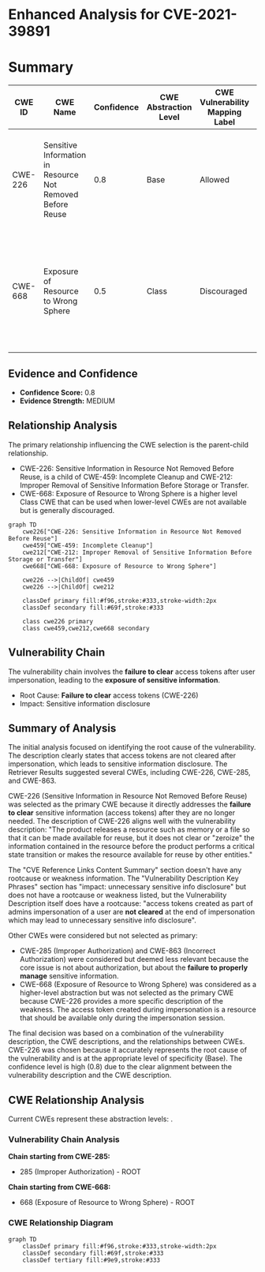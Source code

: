 # Enhanced Analysis for CVE-2021-39891

# Summary
| CWE ID | CWE Name | Confidence | CWE Abstraction Level | CWE Vulnerability Mapping Label | CWE-Vulnerability Mapping Notes |
|---|---|---|---|---|---|
| CWE-226 | Sensitive Information in Resource Not Removed Before Reuse | 0.8 | Base | Allowed | Primary CWE. The access tokens are not cleared at the end of impersonation, which leads to sensitive information disclosure. |
| CWE-668 | Exposure of Resource to Wrong Sphere | 0.5 | Class | Discouraged | Secondary candidate. The access token created during impersonation is a resource that should be available only during the impersonation session.  |

## Evidence and Confidence

*   **Confidence Score:** 0.8
*   **Evidence Strength:** MEDIUM

## Relationship Analysis
The primary relationship influencing the CWE selection is the parent-child relationship.
  - CWE-226: Sensitive Information in Resource Not Removed Before Reuse, is a child of CWE-459: Incomplete Cleanup and CWE-212: Improper Removal of Sensitive Information Before Storage or Transfer.
  - CWE-668: Exposure of Resource to Wrong Sphere is a higher level Class CWE that can be used when lower-level CWEs are not available but is generally discouraged.
```mermaid
graph TD
    cwe226["CWE-226: Sensitive Information in Resource Not Removed Before Reuse"]
    cwe459["CWE-459: Incomplete Cleanup"]
    cwe212["CWE-212: Improper Removal of Sensitive Information Before Storage or Transfer"]
    cwe668["CWE-668: Exposure of Resource to Wrong Sphere"]
    
    cwe226 -->|ChildOf| cwe459
    cwe226 -->|ChildOf| cwe212
    
    classDef primary fill:#f96,stroke:#333,stroke-width:2px
    classDef secondary fill:#69f,stroke:#333
    
    class cwe226 primary
    class cwe459,cwe212,cwe668 secondary
```

## Vulnerability Chain
The vulnerability chain involves the **failure to clear** access tokens after user impersonation, leading to the **exposure of sensitive information**.
  - Root Cause: **Failure to clear** access tokens (CWE-226)
  - Impact: Sensitive information disclosure

## Summary of Analysis
The initial analysis focused on identifying the root cause of the vulnerability. The description clearly states that access tokens are not cleared after impersonation, which leads to sensitive information disclosure. The Retriever Results suggested several CWEs, including CWE-226, CWE-285, and CWE-863.

CWE-226 (Sensitive Information in Resource Not Removed Before Reuse) was selected as the primary CWE because it directly addresses the **failure to clear** sensitive information (access tokens) after they are no longer needed. The description of CWE-226 aligns well with the vulnerability description: "The product releases a resource such as memory or a file so that it can be made available for reuse, but it does not clear or "zeroize" the information contained in the resource before the product performs a critical state transition or makes the resource available for reuse by other entities."

The "CVE Reference Links Content Summary" section doesn't have any rootcause or weakness information.
The "Vulnerability Description Key Phrases" section has "impact: unnecessary sensitive info disclosure" but does not have a rootcause or weakness listed, but the Vulnerability Description itself does have a rootcause: "access tokens created as part of admins impersonation of a user are **not cleared** at the end of impersonation which may lead to unnecessary sensitive info disclosure".

Other CWEs were considered but not selected as primary:
  - CWE-285 (Improper Authorization) and CWE-863 (Incorrect Authorization) were considered but deemed less relevant because the core issue is not about authorization, but about the **failure to properly manage** sensitive information.
  - CWE-668 (Exposure of Resource to Wrong Sphere) was considered as a higher-level abstraction but was not selected as the primary CWE because CWE-226 provides a more specific description of the weakness. The access token created during impersonation is a resource that should be available only during the impersonation session.

The final decision was based on a combination of the vulnerability description, the CWE descriptions, and the relationships between CWEs. CWE-226 was chosen because it accurately represents the root cause of the vulnerability and is at the appropriate level of specificity (Base). The confidence level is high (0.8) due to the clear alignment between the vulnerability description and the CWE description.


## CWE Relationship Analysis

Current CWEs represent these abstraction levels: .


### Vulnerability Chain Analysis

**Chain starting from CWE-285:**
- 285 (Improper Authorization) - ROOT


**Chain starting from CWE-668:**
- 668 (Exposure of Resource to Wrong Sphere) - ROOT



### CWE Relationship Diagram

```mermaid
graph TD
    classDef primary fill:#f96,stroke:#333,stroke-width:2px
    classDef secondary fill:#69f,stroke:#333
    classDef tertiary fill:#9e9,stroke:#333
```